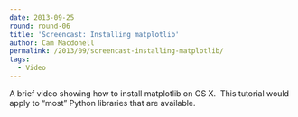 ```yaml
---
date: 2013-09-25
round: round-06
title: 'Screencast: Installing matplotlib'
author: Cam Macdonell
permalink: /2013/09/screencast-installing-matplotlib/
tags:
  - Video
---
```

A brief video showing how to install matplotlib on OS X.  This tutorial would apply to &#8220;most&#8221; Python libraries that are available.
